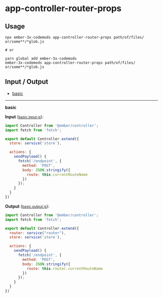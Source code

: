 # app-controller-router-props


## Usage

```
npx ember-3x-codemods app-controller-router-props path/of/files/ or/some**/*glob.js

# or

yarn global add ember-3x-codemods
ember-3x-codemods app-controller-router-props path/of/files/ or/some**/*glob.js
```

## Input / Output

<!--FIXTURES_TOC_START-->
* [basic](#basic)
<!--FIXTURES_TOC_END-->

<!--FIXTURES_CONTENT_START-->
---
<a id="basic">**basic**</a>

**Input** (<small>[basic.input.js](transforms/app-controller-router-props/__testfixtures__/basic.input.js)</small>):
```js
import Controller from '@ember/controller';
import fetch from 'fetch';

export default Controller.extend({
  store: service('store'),

  actions: {
    sendPayload() {
      fetch('/endpoint', {
        method: 'POST',
        body: JSON.stringify({
          route: this.currentRouteName
        })
      });
    }
  }
})

```

**Output** (<small>[basic.output.js](transforms/app-controller-router-props/__testfixtures__/basic.output.js)</small>):
```js
import Controller from '@ember/controller';
import fetch from 'fetch';

export default Controller.extend({
  router: service("router"),
  store: service('store'),

  actions: {
    sendPayload() {
      fetch('/endpoint', {
        method: 'POST',
        body: JSON.stringify({
          route: this.router.currentRouteName
        })
      });
    }
  }
})

```
<!--FIXTURES_CONTENT_END-->